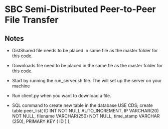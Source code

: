 # SBC Semi-Distributed Peer-to-Peer File Transfer

## Notes

* DistShared file needs to be placed in same file as the master folder for this code. 

* Downloads file need to be placed in the same fle as the master folder for this code. 

* Start by running the run_server.sh file. The will set up the server on your machine

* Run client.py when you want to download a file.

* SQL command to create new table in the database
USE CDS;
create table peer_list(
   ID INT NOT NULL AUTO_INCREMENT,
   IP VARCHAR(20) NOT NULL,
   filename VARCHAR(250) NOT NULL,
   time_stamp VARCHAR (250),
   PRIMARY KEY ( ID )
);
